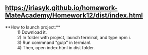 https://iriasyk.github.io/homework-MateAcademy/Homework12/dist/index.html
-------------

<dl>
  <dt>**How to launch project:**</dt>
  <dd>1) Download it.</dd>
  <dd>2) In folder with project, launch terminal, and type npm i.</dd>
  <dd>3) Run commnand "gulp" in termianl.</dd>
  <dd>4) Then, open index.html in dist folder.</dd>
</dl>
